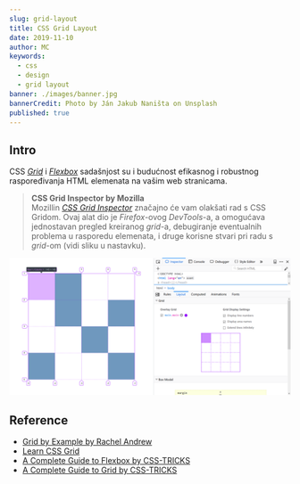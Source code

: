 ```yaml
---
slug: grid-layout
title: CSS Grid Layout
date: 2019-11-10
author: MC
keywords:
  - css
  - design
  - grid layout
banner: ./images/banner.jpg
bannerCredit: Photo by Ján Jakub Naništa on Unsplash
published: true
---
```


## Intro

CSS _[Grid](https://www.mozilla.org/en-US/developer/css-grid/)_ i _[Flexbox](https://css-tricks.com/snippets/css/a-guide-to-flexbox/)_ sadašnjost su i budućnost efikasnog i robustnog raspoređivanja HTML elemenata na vašim web stranicama.

> **CSS Grid Inspector by Mozilla**  
> Mozillin _[CSS Grid Inspector](https://developer.mozilla.org/en-US/docs/Tools/Page_Inspector/How_to/Examine_grid_layouts)_ značajno će vam olakšati rad s CSS Gridom. Ovaj alat dio je _Firefox_-ovog _DevTools_-a, a omogućava jednostavan pregled kreiranog _grid_-a, debugiranje eventualnih problema u rasporedu elemenata, i druge korisne stvari pri radu s _grid_-om (vidi sliku u nastavku).

![CSS Grid Inspector](./images/grid_inspector.png)

## Reference

- [Grid by Example by Rachel Andrew](https://gridbyexample.com)
- [Learn CSS Grid](https://learncssgrid.com/)
- [A Complete Guide to Flexbox by CSS-TRICKS](https://css-tricks.com/snippets/css/a-guide-to-flexbox/)
- [A Complete Guide to Grid by CSS-TRICKS](https://css-tricks.com/snippets/css/complete-guide-grid/)